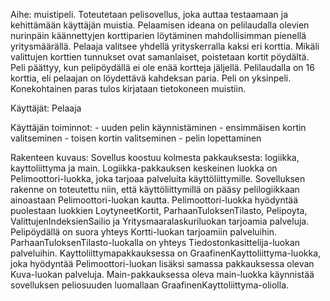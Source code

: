 Aihe: muistipeli. Toteutetaan pelisovellus, joka auttaa testaamaan ja kehittämään käyttäjän muistia. Pelaamisen ideana on pelilaudalla olevien nurinpäin käännettyjen korttiparien löytäminen mahdollisimman pienellä yritysmäärällä. Pelaaja valitsee yhdellä yrityskerralla kaksi eri korttia. Mikäli valittujen korttien tunnukset ovat samanlaiset, poistetaan kortit pöydältä. Peli päättyy, kun pelipöydällä ei ole enää kortteja jäljellä. Pelilaudalla on 16 korttia, eli pelaajan on löydettävä kahdeksan paria. Peli on yksinpeli. Konekohtainen paras tulos kirjataan tietokoneen muistiin.

Käyttäjät: Pelaaja

Käyttäjän toiminnot:
	- uuden pelin käynnistäminen
	- ensimmäisen kortin valitseminen
	- toisen kortin valitseminen
	- pelin lopettaminen

Rakenteen kuvaus: Sovellus koostuu kolmesta pakkauksesta: logiikka, kayttoliittyma
ja main. Logiikka-pakkauksen keskeinen luokka on Pelimoottori-luokka, joka tarjoaa
palveluita käyttöliittymille. Sovelluksen rakenne on toteutettu niin, että
käyttöliittymillä on pääsy pelilogiikkaan ainoastaan Pelimoottori-luokan kautta.
Pelimoottori-luokka hyödyntää puolestaan luokkien LoytyneetKortit,
ParhaanTuloksenTilasto, Pelipoyta, ValittujenIndeksienSailio ja
Yritysmaaralaskuriluokan tarjoamia palveluja. Pelipöydällä on suora yhteys
Kortti-luokan tarjoamiin palveluihin. ParhaanTuloksenTilasto-luokalla on yhteys 
Tiedostonkasittelija-luokan palveluihin. Kayttoliittymapakkauksessa on
GraafinenKayttoliittyma-luokka, joka hyödyntää Pelimoottori-luokan lisäksi samassa
pakkauksessa olevan Kuva-luokan palveluja. Main-pakkauksessa oleva main-luokka
käynnistää sovelluksen peliosuuden luomallaan GraafinenKayttoliittyma-oliolla.

